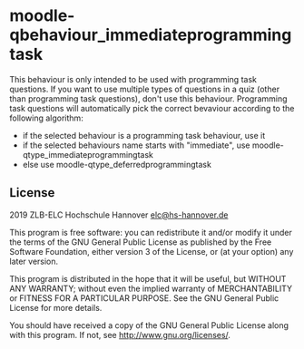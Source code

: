 # moodle-qbehaviour_immediateprogrammingtask

This behaviour is only intended to be used with programming task questions.
If you want to use multiple types of questions in a quiz (other than programming task questions), don't use this behaviour. Programming task questions will automatically pick the correct bevaviour according to the following algorithm:
- if the selected behaviour is a programming task behaviour, use it
- if the selected behaviours name starts with "immediate", use moodle-qtype_immediateprogrammingtask
- else use moodle-qtype_deferredprogrammingtask

## License ##

2019 ZLB-ELC Hochschule Hannover <elc@hs-hannover.de>

This program is free software: you can redistribute it and/or modify it under
the terms of the GNU General Public License as published by the Free Software
Foundation, either version 3 of the License, or (at your option) any later
version.

This program is distributed in the hope that it will be useful, but WITHOUT ANY
WARRANTY; without even the implied warranty of MERCHANTABILITY or FITNESS FOR A
PARTICULAR PURPOSE.  See the GNU General Public License for more details.

You should have received a copy of the GNU General Public License along with
this program.  If not, see <http://www.gnu.org/licenses/>.
